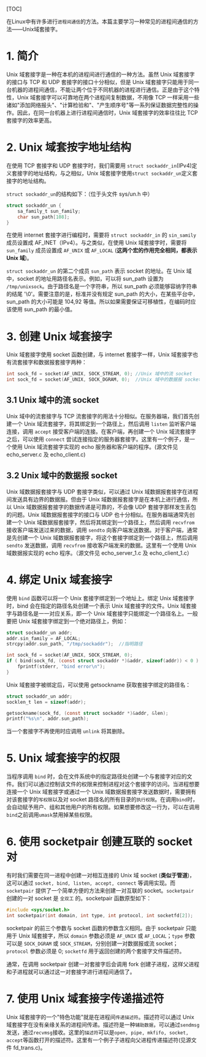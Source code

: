 [TOC]

在Linux中有许多进行`进程间通信`的方法。本篇主要学习一种常见的进程间通信的方法——Unix域套接字。

# 1. 简介
Unix 域套接字是一种在本机的进程间进行通信的一种方法。虽然 Unix 域套接字的接口与 TCP 和 UDP 套接字的接口十分相似，但是 Unix 域套接字只能用于同一台机器的进程间通信，不能让两个位于不同机器的进程进行通信。正是由于这个特性，Unix 域套接字可以可靠地在两个进程间复制数据，不用像 TCP 一样采用一些诸如"添加网络报头"、"计算检验和"、"产生顺序号"等一系列保证数据完整性的操作。因此，在同一台机器上进行进程间通信时，Unix 域套接字的效率往往比 TCP 套接字的效率更高。

# 2. Unix 域套按字地址结构
在使用 TCP 套接字和 UDP 套接字时，我们需要用 `struct sockaddr_in`(IPv4)定义套接字的地址结构，与之相似，Unix 域套接字使用`struct sockaddr_un`定义套接字的地址结构。

`struct sockaddr_un`的结构如下：（位于头文件 sys/un.h 中）

```c
struct sockaddr_un {
    sa_family_t sun_family;
    char sun_path[108];
}
```

在使用 internet 套接字进行编程时，需要将 `struct sockaddr_in` 的 `sin_samily` 成员设置成 AF_INET（IPv4）。与之类似，在使用 Unix 域套接字时，需要将 `sun_family` 成员设置成 `AF_UNIX` 或 `AF_LOCAL` (**这两个宏的作用完全相同，都表示 Unix 域**)。

`struct sockaddr_un` 的第二个成员 `sun_path` 表示 socket 的地址。在 Unix 域中，socket 的地址用路径名表示。例如，可以将 sun_path 设置为 `/tmp/unixsock`。由于路径名是一个字符串，所以 sun_path 必须能够容纳字符串的结尾 '\0'。需要注意的是，标准并没有规定 sun_path 的大小，在某些平台中，sun_path 的大小可能是 104,92 等值。所以如果需要保证可移植性，在编码时应该使用 sun_path 的最小值。

# 3. 创建 Unix 域套接字
Unix 域套接字使用 socket 函数创建，与 internet 套接字一样，Unix 域套接字也有流套接字和数据报套接字两种：

```c
int sock_fd = socket(AF_UNIX, SOCK_STREAM, 0); //Unix 域中的流 socket
int sock_fd = socket(AF_UNIX, SOCK_DGRAM, 0);  //Unix 域中的数据报 socket
```

## 3.1 Unix 域中的流 socket
Unix 域中的流套接字与 TCP 流套接字的用法十分相似。在服务器端，我们首先创建一个 Unix 域流套接字，将其绑定到一个路径上，然后调用 `listen` 监听客户端连接，调用 `accept` 接受客户端的连接。在客户端，再创建一个 Unix 域流套接字之后，可以使用 `connect` 尝试连接指定的服务器套接字。这里有一个例子，是一个使用 Unix 域流套接字实现的 echo 服务器和客户端的程序。(源文件见 echo_server.c 及 echo_client.c)


## 3.2 Unix 域中的数据报 socket
Unix 域数据报套接字与 UDP 套接字类似，可以通过 Unix 域数据报套接字在进程间发送具有边界的数据报。但由于 Unix 域数据报套接字是在本机上进行通信，所以 Unix 域数据报套接字的数据传递是可靠的，不会像 UDP 套接字那样发生丢包的问题。Unix 域数据报套接字的接口与 UDP 也十分相似。在服务器端通常先创建一个 Unix 域数据报套接字，然后将其绑定到一个路径上，然后调用 `recvfrom` 接收客户端发送过来的数据，调用 `sendto` 向客户端发送数据。对于客户端，通常是先创建一个 Unix 域数据报套接字，将这个套接字绑定到一个路径上，然后调用 `sendto` 发送数据，调用 `recvfrom` 接收客户端发来的数据。这里有一个使用 Unix 域数据报实现的 echo 程序。（源文件见 echo_server_1.c 及 echo_client_1.c）

# 4. 绑定 Unix 域套接字
使用 `bind` 函数可以将一个 Unix 套接字绑定到一个地址上。绑定 Unix 域套接字时，bind 会在指定的路径名处创建一个表示 Unix 域套接字的文件。Unix 域套接字与路径名是一一对应关系，即一个 Unix 域套接字只能绑定一个路径名上。一般要把 Unix 域套接字绑定到一个绝对路径上，例如：

```c
struct sockaddr_un addr;
addr.sin_family = AF_LOCAL;
strcpy(addr.sun_path, "/tmp/sockaddr");  //指明路径

int sock_fd = socket(AF_UNIX, SOCK_STREAM, 0);
if ( bind(sock_fd, (const struct sockaddr *)&addr, sizeof(addr)) < 0 ) {
    fprintf(stderr, "bind error\n");
}
```

Unix 域套接字被绑定后，可以使用 getsockname 获取套接字绑定的路径名：

```c
struct sockaddr_un addr;
socklen_t len = sizeof(addr);

getsockname(sock_fd, (const struct sockaddr *)&addr, &len);
printf("%s\n", addr.sun_path);
```

当一个套接字不再使用时应调用 `unlink` 将其删除。

# 5. Unix 域套接字的权限
当程序调用 `bind` 时，会在文件系统中的指定路径处创建一个与套接字对应的文件。我们可以通过控制该文件的权限来控制进程对这个套接字的访问。当进程想要连接一个 Unix 域套接字或通过一个 Unix 域数据报套接字发送数据时，需要拥有对该套接字的`写权限`以及对 socket 路径名的所有目录的`执行权限`。在调用`bind`时，会自动赋予用户、组和其他用户的所有权限。如果想要修改这一行为，可以在调用`bind`之前调用`umask`禁用掉某些权限。

# 6. 使用 socketpair 创建互联的 socket 对
有时我们需要在同一进程中创建一对相互连接的 Unix 域 socket (**类似于管道**)，这可以通过 `socket, bind, listen, accept, connect` 等调用实现。而 `socketpair` 提供了一个简单方便的方法来创建一对互联的 socket。`socketpair` 创建的一对 socket 是 `全双工` 的。socketpair 函数原型如下：

```c
#include <sys/socket.h>
int socketpair(int domain, int type, int protocol, int socketfd[2]);
```

socketpair 的前三个参数与 socket 函数的参数含义相同。由于 socketpair 只能用于 Unix 域套接字，所以 `domain` 参数必须是 `AF_UNIX` 或 `AF_LOCAL`；`type` 参数可以是 `SOCK_DGRAM` 或 `SOCK_STREAM`，分别创建一对数据报或流 socket；`protocol` 参数必须是 0; `socketfd` 用于返回创建的两个套接字文件描述符。

通常，在调用 socketpair 创建一对套接字后会调用 fork 创建子进程，这样父进程和子进程就可以通过这一对套接字进行进程间通信了。

# 7. 使用 Unix 域套接字传递描述符
Unix 域套接字的一个"特色功能"就是在进程间`传递描述符`。描述符可以通过 Unix 域套接字在没有亲缘关系的进程间传递。描述符是一种`辅助数据`，可以通过`sendmsg`发送，通过`recvmsg`接收。这里的`描述符`可以是`open, pipe, mkfifo, socket, accept`等函数打开的描述符。这里有一个例子子进程向父进程传递描述符(见源文件 fd_trans.c)。